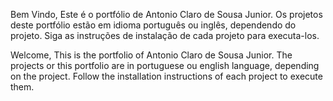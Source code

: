 Bem Vindo,
Este é o portfólio de Antonio Claro de Sousa Junior.
Os projetos deste portfólio estão em idioma português ou inglês, dependendo do projeto.
Siga as instruções de instalação de cada projeto para executa-los.




Welcome,
This is the portfolio of Antonio Claro de Sousa Junior.
The projects or this portfolio are in portuguese ou english language, depending on the project.
Follow the installation instructions of each project to execute them.
